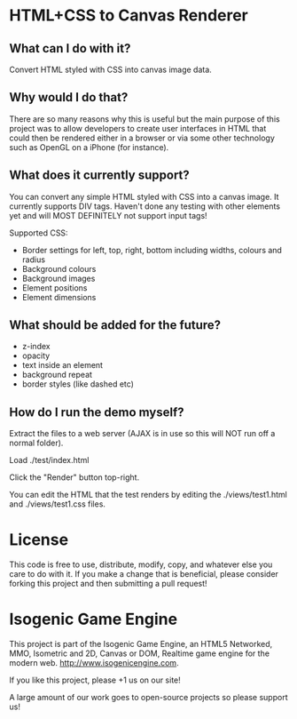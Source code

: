 # HTML+CSS to Canvas Renderer

## What can I do with it?
Convert HTML styled with CSS into canvas image data.
## Why would I do that?
There are so many reasons why this is useful but the main purpose of this project was to allow developers to create user interfaces in HTML that could then be rendered either in a browser or via some other technology such as OpenGL on a iPhone (for instance).
## What does it currently support?
You can convert any simple HTML styled with CSS into a canvas image. It currently supports DIV tags. Haven't done any testing with other elements yet and will MOST DEFINITELY not support input tags!

Supported CSS:

* Border settings for left, top, right, bottom including widths, colours and radius
* Background colours
* Background images
* Element positions
* Element dimensions

## What should be added for the future?

* z-index
* opacity
* text inside an element
* background repeat
* border styles (like dashed etc)

## How do I run the demo myself?
Extract the files to a web server (AJAX is in use so this will NOT run off a normal folder).

Load ./test/index.html

Click the "Render" button top-right.

You can edit the HTML that the test renders by editing the ./views/test1.html and ./views/test1.css files.

# License
This code is free to use, distribute, modify, copy, and whatever else you care to do with it. If you make a change that is beneficial, please consider forking this project and then submitting a pull request!

# Isogenic Game Engine
This project is part of the Isogenic Game Engine, an HTML5 Networked, MMO, Isometric and 2D, Canvas or DOM, Realtime game engine for the modern web. http://www.isogenicengine.com.

If you like this project, please +1 us on our site!

A large amount of our work goes to open-source projects so please support us!
